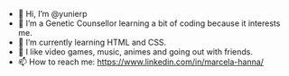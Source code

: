 - 👋 Hi, I’m @yunierp
- 👀 I’m a Genetic Counsellor learning a bit of coding because it interests me.
- 🌱 I’m currently learning HTML and CSS.
- 💞️ I like video games, music, animes and going out with friends.
- 📫 How to reach me: https://www.linkedin.com/in/marcela-hanna/

<!---
yunierp/yunierp is a ✨ special ✨ repository because its `README.md` (this file) appears on your GitHub profile.
You can click the Preview link to take a look at your changes.
--->
